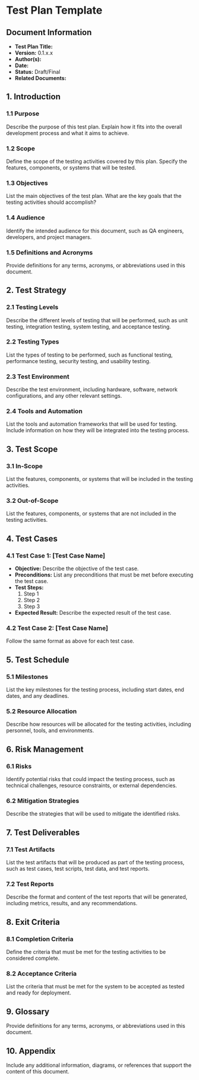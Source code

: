 
# Test Plan Template

## Document Information
- **Test Plan Title:** 
- **Version:** 0.1.x.x
- **Author(s):** 
- **Date:** 
- **Status:** Draft/Final
- **Related Documents:** 

## 1. Introduction
### 1.1 Purpose
Describe the purpose of this test plan. Explain how it fits into the overall development process and what it aims to achieve.

### 1.2 Scope
Define the scope of the testing activities covered by this plan. Specify the features, components, or systems that will be tested.

### 1.3 Objectives
List the main objectives of the test plan. What are the key goals that the testing activities should accomplish?

### 1.4 Audience
Identify the intended audience for this document, such as QA engineers, developers, and project managers.

### 1.5 Definitions and Acronyms
Provide definitions for any terms, acronyms, or abbreviations used in this document.

## 2. Test Strategy
### 2.1 Testing Levels
Describe the different levels of testing that will be performed, such as unit testing, integration testing, system testing, and acceptance testing.

### 2.2 Testing Types
List the types of testing to be performed, such as functional testing, performance testing, security testing, and usability testing.

### 2.3 Test Environment
Describe the test environment, including hardware, software, network configurations, and any other relevant settings.

### 2.4 Tools and Automation
List the tools and automation frameworks that will be used for testing. Include information on how they will be integrated into the testing process.

## 3. Test Scope
### 3.1 In-Scope
List the features, components, or systems that will be included in the testing activities.

### 3.2 Out-of-Scope
List the features, components, or systems that are not included in the testing activities.

## 4. Test Cases
### 4.1 Test Case 1: [Test Case Name]
- **Objective:** Describe the objective of the test case.
- **Preconditions:** List any preconditions that must be met before executing the test case.
- **Test Steps:** 
  1. Step 1
  2. Step 2
  3. Step 3
- **Expected Result:** Describe the expected result of the test case.

### 4.2 Test Case 2: [Test Case Name]
Follow the same format as above for each test case.

## 5. Test Schedule
### 5.1 Milestones
List the key milestones for the testing process, including start dates, end dates, and any deadlines.

### 5.2 Resource Allocation
Describe how resources will be allocated for the testing activities, including personnel, tools, and environments.

## 6. Risk Management
### 6.1 Risks
Identify potential risks that could impact the testing process, such as technical challenges, resource constraints, or external dependencies.

### 6.2 Mitigation Strategies
Describe the strategies that will be used to mitigate the identified risks.

## 7. Test Deliverables
### 7.1 Test Artifacts
List the test artifacts that will be produced as part of the testing process, such as test cases, test scripts, test data, and test reports.

### 7.2 Test Reports
Describe the format and content of the test reports that will be generated, including metrics, results, and any recommendations.

## 8. Exit Criteria
### 8.1 Completion Criteria
Define the criteria that must be met for the testing activities to be considered complete.

### 8.2 Acceptance Criteria
List the criteria that must be met for the system to be accepted as tested and ready for deployment.

## 9. Glossary
Provide definitions for any terms, acronyms, or abbreviations used in this document.

## 10. Appendix
Include any additional information, diagrams, or references that support the content of this document.
